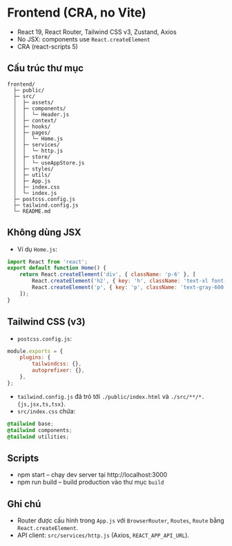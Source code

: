 # Frontend (CRA, no Vite)

- React 19, React Router, Tailwind CSS v3, Zustand, Axios
- No JSX: components use `React.createElement`
- CRA (react-scripts 5)

## Cấu trúc thư mục

```
frontend/
  ├─ public/
  ├─ src/
  │  ├─ assets/
  │  ├─ components/
  │  │  └─ Header.js
  │  ├─ context/
  │  ├─ hooks/
  │  ├─ pages/
  │  │  └─ Home.js
  │  ├─ services/
  │  │  └─ http.js
  │  ├─ store/
  │  │  └─ useAppStore.js
  │  ├─ styles/
  │  ├─ utils/
  │  ├─ App.js
  │  ├─ index.css
  │  └─ index.js
  ├─ postcss.config.js
  ├─ tailwind.config.js
  └─ README.md
```

## Không dùng JSX

- Ví dụ `Home.js`:
```js
import React from 'react';
export default function Home() {
	return React.createElement('div', { className: 'p-6' }, [
		React.createElement('h2', { key: 'h', className: 'text-xl font-semibold' }, 'Home'),
		React.createElement('p', { key: 'p', className: 'text-gray-600 mt-1' }, 'Welcome to the app.'),
	]);
}
```

## Tailwind CSS (v3)

- `postcss.config.js`:
```js
module.exports = {
	plugins: {
		tailwindcss: {},
		autoprefixer: {},
	},
};
```

- `tailwind.config.js` đã trỏ tới `./public/index.html` và `./src/**/*.{js,jsx,ts,tsx}`.
- `src/index.css` chứa:
```css
@tailwind base;
@tailwind components;
@tailwind utilities;
```

## Scripts

- npm start – chạy dev server tại http://localhost:3000
- npm run build – build production vào thư mục `build`

## Ghi chú

- Router được cấu hình trong `App.js` với `BrowserRouter`, `Routes`, `Route` bằng `React.createElement`.
- API client: `src/services/http.js` (Axios, `REACT_APP_API_URL`).
